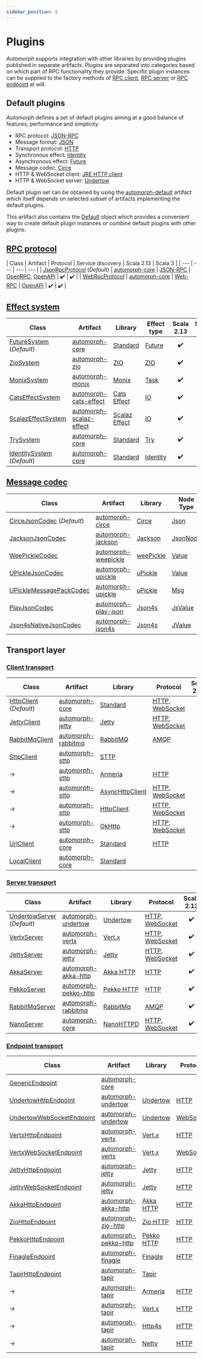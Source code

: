 ```yaml
---
sidebar_position: 6
---
```


# Plugins

*Automorph* supports integration with other libraries by providing plugins published in separate artifacts. Plugins
are separated into categories based on which part of RPC functionality they provide. Specific plugin instances can be
supplied to the factory methods of [RPC client](https://automorph.org/api/automorph/RpcClient.html),
[RPC server](https://automorph.org/api/automorph/RpcServer.html) or
[RPC endpoint](https://automorph.org/api/automorph/RpcEndpoint.html) at will.


## Default plugins

*Automorph* defines a set of default plugins aiming at a good balance of features, performance and simplicity:

- RPC protocol: [JSON-RPC](https://www.jsonrpc.org/specification)
- Message format: [JSON](https://www.json.org/)
- Transport protocol: [HTTP](https://en.wikipedia.org/wiki/HTTP)
- Synchronous effect: [Identity](https://scala-lang.org/api/3.x/scala/Predef$.html#identity-957)
- Asynchronous effect: [Future](https://scala-lang.org/api/3.x/scala/concurrent/Future.html)
- Message codec: [Circe](https://circe.github.io/circe)
- HTTP & WebSocket client: [JRE HTTP client](
https://docs.oracle.com/en/java/javase/11/docs/api/java.net.http/java/net/http/HttpClient.html)
- HTTP & WebSocket server: [Undertow](https://undertow.io/)

Default plugin set can be obtained by using the
[automorph-default](https://central.sonatype.com/artifact/org.automorph/automorph-default_3) artifact
which itself depends on selected subset of artifacts implementing the default plugins.

This artifact also contains the [Default](https://automorph.org/api/automorph/Default$.html) object
which provides a convenient way to create default plugin instances or combine default plugins with other plugins.


## [RPC protocol](https://automorph.org/api/automorph/spi/RpcProtocol.html)

| Class | Artifact | Protocol | Service discovery | Scala 2.13 | Scala 3 |
| --- | --- | --- | --- |
| [JsonRpcProtocol](https://automorph.org/api/automorph/protocol/JsonRpcProtocol.html) (*Default*) | [automorph-core](https://central.sonatype.com/artifact/org.automorph/automorph-core_3) | [JSON-RPC](https://www.jsonrpc.org/specification) | [OpenRPC](https://spec.open-rpc.org), [OpenAPI](https://www.openapis.org) | :heavy_check_mark: | :heavy_check_mark: |
| [WebRpcProtocol](https://automorph.org/api/automorph/protocol/WebRpcProtocol.html) | [automorph-core](https://central.sonatype.com/artifact/org.automorph/automorph-core_3) | [Web-RPC](Web-RPC) | [OpenAPI](https://www.openapis.org) | :heavy_check_mark: | :heavy_check_mark: |


## [Effect system](https://automorph.org/api/automorph/spi/EffectSystem.html)

| Class | Artifact | Library | Effect type | Scala 2.13 | Scala 3 |
| --- | --- | --- | --- | :---: | :---: |
| [FutureSystem](https://automorph.org/api/automorph/system/FutureSystem.html) (*Default*) | [automorph-core](https://central.sonatype.com/artifact/org.automorph/automorph-core_3) | [Standard](https://docs.scala-lang.org/overviews/core/futures.html) | [Future](https://scala-lang.org/api/3.x/scala/concurrent/Future.html) | :heavy_check_mark: | :heavy_check_mark: |
| [ZioSystem](https://automorph.org/api/automorph/system/ZioSystem.html) | [automorph-zio](https://central.sonatype.com/artifact/org.automorph/automorph-zio_3) | [ZIO](https://zio.dev) | [ZIO](https://javadoc.io/doc/dev.zio/zio_3/latest/zio.htmll#IO-0) | :heavy_check_mark: | :heavy_check_mark: |
| [MonixSystem](https://automorph.org/api/automorph/system/MonixSystem.html) | [automorph-monix](https://central.sonatype.com/artifact/org.automorph/automorph-monix_3) | [Monix](https://monix.io) | [Task](https://monix.io/api/current/monix/eval/Task.html) | :heavy_check_mark: | :heavy_check_mark: |
| [CatsEffectSystem](https://automorph.org/api/automorph/system/CatsEffectSystem.html) | [automorph-cats-effect](https://central.sonatype.com/artifact/org.automorph/automorph-cats-effect_3) | [Cats Effect](https://typelevel.org/cats-effect) | [IO](https://typelevel.org/cats-effect/api/3.x/cats/effect/IO.html) | :heavy_check_mark: | :heavy_check_mark: |
| [ScalazEffectSystem](https://automorph.org/api/automorph/system/ScalazEffectSystem.html) | [automorph-scalaz-effect](https://central.sonatype.com/artifact/org.automorph/automorph-scalaz-effect_3) | [Scalaz Effect](https://github.com/scalaz) | [IO](https://www.javadoc.io/doc/org.scalaz/scalaz_3/latest/scalaz/effect/IO.html) | :heavy_check_mark: | :heavy_check_mark: |
| [TrySystem](https://automorph.org/api/automorph/system/TrySystem.html) | [automorph-core](https://central.sonatype.com/artifact/org.automorph/automorph-core_3) | [Standard](https://docs.scala-lang.org/scala3/book/fp-functional-error-handling.html#option-isnt-the-only-solution) | [Try](https://www.scala-lang.org/files/archive/api/3.x/scala/util/Try.html) | :heavy_check_mark: | :heavy_check_mark: |
| [IdentitySystem](https://automorph.org/api/automorph/system/IdentitySystem.html) (*Default*) | [automorph-core](https://central.sonatype.com/artifact/org.automorph/automorph-core_3) | [Standard](https://docs.scala-lang.org/scala3/book/taste-functions.html) | [Identity](https://scala-lang.org/api/3.x/scala/Predef$.html#identity-957) | :heavy_check_mark: | :heavy_check_mark: |


## [Message codec](https://automorph.org/api/automorph/spi/MessageCodec.html)

| Class | Artifact | Library | Node Type | Codec | Scala 2.13 | Scala 3 |
| --- | --- | --- | --- | --- | :---: | :---: |
| [CirceJsonCodec](https://automorph.org/api/automorph/codec/json/CirceJsonCodec.html) (*Default*) | [automorph-circe](https://central.sonatype.com/artifact/org.automorph/automorph-circe_3) | [Circe](https://circe.github.io/circe) | [Json](https://circe.github.io/circe/api/io/circe/Json.html) | [JSON](https://www.json.org/) | :heavy_check_mark: | :heavy_check_mark: |
| [JacksonJsonCodec](https://automorph.org/api/automorph/codec/JacksonJsonCodec.html) | [automorph-jackson](https://central.sonatype.com/artifact/org.automorph/automorph-jackson_3) | [Jackson](https://github.com/FasterXML/jackson-module-scala) | [JsonNode](https://fasterxml.github.io/jackson-databind/javadoc/2.14/index.html?com/fasterxml/jackson/databind/JsonNode.html) | [JSON](https://www.json.org), [Smile](https://github.com/FasterXML/smile-format-specification), [CBOR](https://cbor.io) | :heavy_check_mark: | :heavy_check_mark: |
| [WeePickleCodec](https://automorph.org/api/automorph/codec/WeePickleCodec.html) | [automorph-weepickle](https://central.sonatype.com/artifact/org.automorph/automorph-weepickle_3) | [weePickle](https://github.com/rallyhealth/weePickle) | [Value](https://javadoc.io/doc/com.rallyhealth/weejson-v1_3/latest/com/rallyhealth/weejson/v1/Value.html) | [JSON](https://www.json.org), [Smile](https://github.com/FasterXML/smile-format-specification), [CBOR](https://cbor.io), [Ion](https://amazon-ion.github.io/ion-docs) | :heavy_check_mark: | :heavy_check_mark: |
| [UPickleJsonCodec](https://automorph.org/api/automorph/codec/json/UPickleJsonCodec.html) | [automorph-upickle](https://central.sonatype.com/artifact/org.automorph/automorph-upickle_3) | [uPickle](https://github.com/com-lihaoyi/upickle) | [Value](http://com-lihaoyi.github.io/upickle/#uJson) | [JSON](https://www.json.org/) | :heavy_check_mark: | :heavy_check_mark: |
| [UPickleMessagePackCodec](https://automorph.org/api/automorph/codec/messagepack/UPickleMessagePackCodec.html) | [automorph-upickle](https://central.sonatype.com/artifact/org.automorph/automorph-upickle_3) | [uPickle](https://github.com/com-lihaoyi/upickle) | [Msg](https://com-lihaoyi.github.io/upickle/#uPack) | [MessagePack](https://msgpack.org) | :heavy_check_mark: | :heavy_check_mark: |
| [PlayJsonCodec](https://automorph.org/api/automorph/codec/json/PlayJsonCodec.html) | [automorph-play-json](https://central.sonatype.com/artifact/org.automorph/automorph-play-json_3) | [Json4s](https://www.playframework.com/documentation/latest/ScalaJson) | [JsValue](https://www.playframework.com/documentation/latest/api/scala/play/api/libs/json/JsValue.html) | [JSON](https://www.json.org) | :heavy_check_mark: | |
| [Json4sNativeJsonCodec](https://automorph.org/api/automorph/codec/json/Json4sNativeJsonCodec.html) | [automorph-json4s](https://central.sonatype.com/artifact/org.automorph/automorph-json4s_3) | [Json4s](https://json4s.org) | [JValue](https://javadoc.io/doc/org.json4s/json4s-ast_2.13/latest/org/json4s/JValue.html) | [JSON](https://www.json.org) | :heavy_check_mark: | |


## Transport layer

### [Client transport](https://automorph.org/api/automorph/spi/ClientTransport.html)

| Class | Artifact | Library | Protocol | Scala 2.13 | Scala 3 |
| --- | --- | --- | --- | :---: | :---: |
| [HttpClient](https://automorph.org/api/automorph/transport/http/client/HttpClient.html) (*Default*) | [automorph-core](https://central.sonatype.com/artifact/org.automorph/automorph-core_3) | [Standard](https://openjdk.org/groups/net/httpclient/intro.html) | [HTTP](https://en.wikipedia.org/wiki/HTTP), [WebSocket](https://en.wikipedia.org/wiki/WebSocket) | :heavy_check_mark: | :heavy_check_mark: |
| [JettyClient](https://automorph.org/api/automorph/transport/http/client/JettyClient.html) | [automorph-jetty](https://central.sonatype.com/artifact/org.automorph/automorph-jetty_3) | [Jetty](https://www.eclipse.org/jetty/) | [HTTP](https://en.wikipedia.org/wiki/HTTP), [WebSocket](https://en.wikipedia.org/wiki/WebSocket) | :heavy_check_mark: | :heavy_check_mark: |
| [RabbitMqClient](https://automorph.org/api/automorph/transport/amqp/client/RabbitMqClient.html) | [automorph-rabbitmq](https://central.sonatype.com/artifact/org.automorph/automorph-rabbitmq_3) | [RabbitMQ](https://www.rabbitmq.com/java-client.html) | [AMQP](https://en.wikipedia.org/wiki/Advanced_Message_Queuing_Protocol) | :heavy_check_mark: | :heavy_check_mark: |
| [SttpClient](https://automorph.org/api/automorph/transport/http/client/SttpClient.html)| [automorph-sttp](https://central.sonatype.com/artifact/org.automorph/automorph-sttp_3) | [STTP](https://sttp.softwaremill.com/en/latest/) | | :heavy_check_mark: | :heavy_check_mark: |
| -> | [automorph-sttp](https://central.sonatype.com/artifact/org.automorph/automorph-sttp_3) | [Armeria](https://sttp.softwaremill.com/en/latest/backends/summary.html)| [HTTP](https://en.wikipedia.org/wiki/HTTP) | :heavy_check_mark: | :heavy_check_mark: |
| -> | [automorph-sttp](https://central.sonatype.com/artifact/org.automorph/automorph-sttp_3) | [AsyncHttpClient](https://sttp.softwaremill.com/en/latest/backends/summary.html)| [HTTP](https://en.wikipedia.org/wiki/HTTP), [WebSocket](https://en.wikipedia.org/wiki/WebSocket) | :heavy_check_mark: | :heavy_check_mark: |
| -> | [automorph-sttp](https://central.sonatype.com/artifact/org.automorph/automorph-sttp_3) | [HttpClient](https://sttp.softwaremill.com/en/latest/backends/summary.html)| [HTTP](https://en.wikipedia.org/wiki/HTTP), [WebSocket](https://en.wikipedia.org/wiki/WebSocket) | :heavy_check_mark: | :heavy_check_mark: |
| -> | [automorph-sttp](https://central.sonatype.com/artifact/org.automorph/automorph-sttp_3) | [OkHttp](https://sttp.softwaremill.com/en/latest/backends/summary.html)| [HTTP](https://en.wikipedia.org/wiki/HTTP), [WebSocket](https://en.wikipedia.org/wiki/WebSocket) | :heavy_check_mark: | :heavy_check_mark: |
| [UrlClient](https://automorph.org/api/automorph/transport/http/client/UrlClient.html) | [automorph-core](https://central.sonatype.com/artifact/org.automorph/automorph-core_3) | [Standard](https://docs.oracle.com/javase/8/docs/api/java/net/HttpURLConnection.html) | [HTTP](https://en.wikipedia.org/wiki/HTTP) | :heavy_check_mark: | :heavy_check_mark: |
| [LocalClient](https://automorph.org/api/automorph/transport/local/client/LocalClient.html) | [automorph-core](https://central.sonatype.com/artifact/org.automorph/automorph-core_3) | [Standard](https://docs.oracle.com/javase/8/docs/api/java/net/HttpURLConnection.html) |  | :heavy_check_mark: | :heavy_check_mark: |


### [Server transport](https://automorph.org/api/automorph/spi/ServerTransport.html)

| Class | Artifact | Library | Protocol | Scala 2.13 | Scala 3 |
| --- | --- | --- | --- | :---: | :---: |
| [UndertowServer](https://automorph.org/api/automorph/transport/http/server/UndertowServer.html) (*Default*) | [automorph-undertow](https://central.sonatype.com/artifact/org.automorph/automorph-undertow_3) | [Undertow](https://undertow.io/) | [HTTP](https://en.wikipedia.org/wiki/HTTP), [WebSocket](https://en.wikipedia.org/wiki/WebSocket) | :heavy_check_mark: | :heavy_check_mark: |
| [VertxServer](https://automorph.org/api/automorph/transport/http/server/VertxServer.html) | [automorph-vertx](https://central.sonatype.com/artifact/org.automorph/automorph-vertx_3) | [Vert.x](https://vertx.io/) | [HTTP](https://en.wikipedia.org/wiki/HTTP), [WebSocket](https://en.wikipedia.org/wiki/WebSocket) | :heavy_check_mark: | :heavy_check_mark: |
| [JettyServer](https://automorph.org/api/automorph/transport/http/server/JettyServer.html) | [automorph-jetty](https://central.sonatype.com/artifact/org.automorph/automorph-jetty_3) | [Jetty](https://www.eclipse.org/jetty/) | [HTTP](https://en.wikipedia.org/wiki/HTTP), [WebSocket](https://en.wikipedia.org/wiki/WebSocket) | :heavy_check_mark: | :heavy_check_mark: |
| [AkkaServer](https://automorph.org/api/automorph/transport/http/server/AkkaServer.html) | [automorph-akka-http](https://central.sonatype.com/artifact/org.automorph/automorph-akka-http_3) | [Akka HTTP](https://doc.akka.io/docs/akka-http/current/) | [HTTP](https://en.wikipedia.org/wiki/HTTP) | :heavy_check_mark: | :heavy_check_mark: |
| [PekkoServer](https://automorph.org/api/automorph/transport/http/server/PekkoServer.html) | [automorph-pekko-http](https://central.sonatype.com/artifact/org.automorph/automorph-pekko-http_3) | [Pekko HTTP](https://pekko.apache.org) | [HTTP](https://en.wikipedia.org/wiki/HTTP) | :heavy_check_mark: | :heavy_check_mark: |
| [RabbitMqServer](https://automorph.org/api/automorph/transport/amqp/server/RabbitMqServer.html) | [automorph-rabbitmq](https://central.sonatype.com/artifact/org.automorph/automorph-rabbitmq_3) | [RabbitMq](https://www.rabbitmq.com/java-client.html) | [AMQP](https://en.wikipedia.org/wiki/Advanced_Message_Queuing_Protocol) | :heavy_check_mark: | :heavy_check_mark: |
| [NanoServer](https://automorph.org/api/automorph/transport/http/server/NanoServer.html) | [automorph-core](https://central.sonatype.com/artifact/org.automorph/automorph-core_3) | [NanoHTTPD](https://github.com/NanoHttpd/nanohttpd) | [HTTP](https://en.wikipedia.org/wiki/HTTP), [WebSocket](https://en.wikipedia.org/wiki/WebSocket) | :heavy_check_mark: | :heavy_check_mark: |


### [Endpoint transport](https://automorph.org/api/automorph/spi/EndpointTransport.html)

| Class | Artifact | Library | Protocol | Scala 2.13 | Scala 3 |
| --- | --- | --- | --- | :---: | :---: |
| [GenericEndpoint](https://automorph.org/api/automorph/transport/generic/endpoint/GenericEndpoint.html) | [automorph-core](https://central.sonatype.com/artifact/org.automorph/automorph-core_3) |  |  | :heavy_check_mark: | :heavy_check_mark: |
| [UndertowHttpEndpoint](https://automorph.org/api/automorph/transport/http/endpoint/UndertowHttpEndpoint.html) | [automorph-undertow](https://central.sonatype.com/artifact/org.automorph/automorph-undertow_3) | [Undertow](https://undertow.io/) | [HTTP](https://en.wikipedia.org/wiki/HTTP) | :heavy_check_mark: | :heavy_check_mark: |
| [UndertowWebSocketEndpoint](https://automorph.org/api/automorph/transport/websocket/endpoint/UndertowWebSocketEndpoint.html) | [automorph-undertow](https://central.sonatype.com/artifact/org.automorph/automorph-undertow_3) | [Undertow](https://undertow.io/) | [WebSocket](https://en.wikipedia.org/wiki/WebSocket) | :heavy_check_mark: | :heavy_check_mark: |
| [VertxHttpEndpoint](https://automorph.org/api/automorph/transport/http/endpoint/VertxHttpEndpoint.html) | [automorph-vertx](https://central.sonatype.com/artifact/org.automorph/automorph-vertx_3) | [Vert.x](https://vertx.io/) | [HTTP](https://en.wikipedia.org/wiki/HTTP) | :heavy_check_mark: | :heavy_check_mark: |
| [VertxWebSocketEndpoint](https://automorph.org/api/automorph/transport/websocket/endpoint/VertxWebSocketEndpoint.html) | [automorph-vertx](https://central.sonatype.com/artifact/org.automorph/automorph-vertx_3) | [Vert.x](https://vertx.io/) | [WebSocket](https://en.wikipedia.org/wiki/WebSocket) | :heavy_check_mark: | :heavy_check_mark: |
| [JettyHttpEndpoint](https://automorph.org/api/automorph/transport/http/endpoint/JettyHttpEndpoint.html) | [automorph-jetty](https://central.sonatype.com/artifact/org.automorph/automorph-jetty_3) | [Jetty](https://www.eclipse.org/jetty/) | [HTTP](https://en.wikipedia.org/wiki/HTTP) | :heavy_check_mark: | :heavy_check_mark: |
| [JettyWebSocketEndpoint](https://automorph.org/api/automorph/transport/http/endpoint/JettyWebSocketEndpoint.html) | [automorph-jetty](https://central.sonatype.com/artifact/org.automorph/automorph-jetty_3) | [Jetty](https://www.eclipse.org/jetty/) | [HTTP](https://en.wikipedia.org/wiki/WebSocket) | :heavy_check_mark: | :heavy_check_mark: |
| [AkkaHttpEndpoint](https://automorph.org/api/automorph/transport/http/endpoint/AkkaHttpEndpoint.html) | [automorph-akka-http](https://central.sonatype.com/artifact/org.automorph/automorph-akka-http_3) | [Akka HTTP](https://doc.akka.io/docs/akka-http/current/) | [HTTP](https://en.wikipedia.org/wiki/HTTP) | :heavy_check_mark: | :heavy_check_mark: |
| [ZioHttpEndpoint](https://automorph.org/api/automorph/transport/http/endpoint/ZioHttpEndpoint.html) | [automorph-zio-http](https://central.sonatype.com/artifact/org.automorph/automorph-zio-http_3) | [Zio HTTP](https://zio.dev/zio-http) | [HTTP](https://en.wikipedia.org/wiki/HTTP) | :heavy_check_mark: | :heavy_check_mark: |
| [PekkoHttpEndpoint](https://automorph.org/api/automorph/transport/http/endpoint/PekkoHttpEndpoint.html) | [automorph-pekko-http](https://central.sonatype.com/artifact/org.automorph/automorph-pekko-http_3) | [Pekko HTTP](https://pekko.apache.org) | [HTTP](https://en.wikipedia.org/wiki/HTTP) | :heavy_check_mark: | :heavy_check_mark: |
| [FinagleEndpoint](https://automorph.org/api/automorph/transport/http/endpoint/FinagleHttpEndpoint.html) | [automorph-finagle](https://central.sonatype.com/artifact/org.automorph/automorph-finagle_3) | [Finagle](https://twitter.github.io/finagle/) | [HTTP](https://en.wikipedia.org/wiki/HTTP) | :heavy_check_mark: | :heavy_check_mark: |
| [TapirHttpEndpoint](https://automorph.org/api/automorph/transport/http/endpoint/TapirHttpEndpoint.html) | [automorph-tapir](https://central.sonatype.com/artifact/org.automorph/automorph-tapir_3) | [Tapir](https://tapir.softwaremill.com/) | | :heavy_check_mark: | :heavy_check_mark: |
| -> | [automorph-tapir](https://central.sonatype.com/artifact/org.automorph/automorph-tapir_3) | [Armeria](https://tapir.softwaremill.com/en/latest/server/armeria.html)| [HTTP](https://en.wikipedia.org/wiki/HTTP) | :heavy_check_mark: | :heavy_check_mark: |
| -> | [automorph-tapir](https://central.sonatype.com/artifact/org.automorph/automorph-tapir_3) | [Vert.x](https://tapir.softwaremill.com/en/latest/server/vertx.html)| [HTTP](https://en.wikipedia.org/wiki/HTTP) | :heavy_check_mark: | :heavy_check_mark: |
| -> | [automorph-tapir](https://central.sonatype.com/artifact/org.automorph/automorph-tapir_3) | [Http4s](https://tapir.softwaremill.com/en/latest/server/http4s.html)| [HTTP](https://en.wikipedia.org/wiki/HTTP) | :heavy_check_mark: | :heavy_check_mark: |
| -> | [automorph-tapir](https://central.sonatype.com/artifact/org.automorph/automorph-tapir_3) | [Netty](https://tapir.softwaremill.com/en/latest/server/netty.html)| [HTTP](https://en.wikipedia.org/wiki/HTTP) | :heavy_check_mark: | :heavy_check_mark: |

